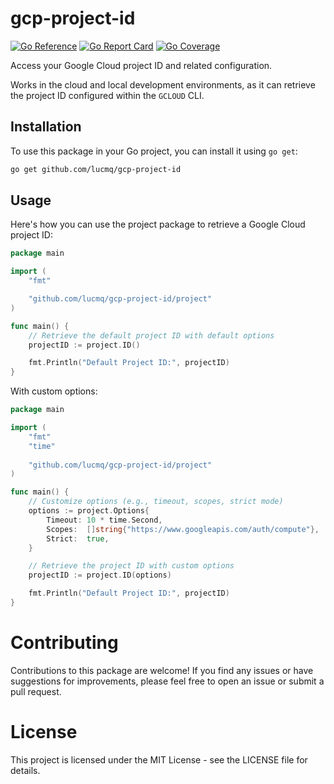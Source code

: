 # gcp-project-id
[![Go Reference](https://pkg.go.dev/badge/github.com/lucmq/gcp-project-id.svg)](https://pkg.go.dev/github.com/lucmq/gcp-project-id)
[![Go Report Card](https://goreportcard.com/badge/github.com/lucmq/gcp-project-id)](https://goreportcard.com/report/github.com/lucmq/gcp-project-id)
[![Go Coverage](https://github.com/lucmq/gcp-project-id/wiki/coverage.svg)](https://raw.githack.com/wiki/lucmq/gcp-project-id/coverage.html)

Access your Google Cloud project ID and related configuration.

Works in the cloud and local development environments, as it can retrieve the project
ID configured within the `GCLOUD` CLI.

## Installation
To use this package in your Go project, you can install it using `go get`:

```bash
go get github.com/lucmq/gcp-project-id
```

## Usage
Here's how you can use the project package to retrieve a Google Cloud project ID:

```go
package main

import (
	"fmt"

	"github.com/lucmq/gcp-project-id/project"
)

func main() {
	// Retrieve the default project ID with default options
	projectID := project.ID()

	fmt.Println("Default Project ID:", projectID)
}
```

With custom options:

```go
package main

import (
	"fmt"
	"time"
	
	"github.com/lucmq/gcp-project-id/project"
)

func main() {
	// Customize options (e.g., timeout, scopes, strict mode)
	options := project.Options{
		Timeout: 10 * time.Second,
		Scopes:  []string{"https://www.googleapis.com/auth/compute"},
		Strict:  true,
	}

	// Retrieve the project ID with custom options
	projectID := project.ID(options)

	fmt.Println("Default Project ID:", projectID)
}
```

# Contributing
Contributions to this package are welcome! If you find any issues or have suggestions
for improvements, please feel free to open an issue or submit a pull request.

# License
This project is licensed under the MIT License - see the LICENSE file for details.
